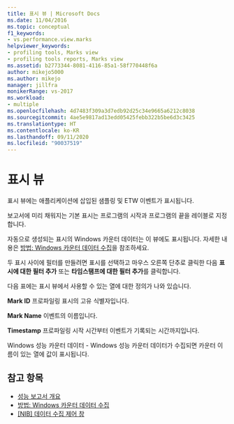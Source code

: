 ```yaml
---
title: 표시 뷰 | Microsoft Docs
ms.date: 11/04/2016
ms.topic: conceptual
f1_keywords:
- vs.performance.view.marks
helpviewer_keywords:
- profiling tools, Marks view
- profiling tools reports, Marks view
ms.assetid: b2773344-8081-4116-85a1-58f770448f6a
author: mikejo5000
ms.author: mikejo
manager: jillfra
monikerRange: vs-2017
ms.workload:
- multiple
ms.openlocfilehash: 4d7483f309a3d7edb92d25c34e9665a6212c8038
ms.sourcegitcommit: 4ae5e9817ad13edd05425febb322b5be6d3c3425
ms.translationtype: HT
ms.contentlocale: ko-KR
ms.lasthandoff: 09/11/2020
ms.locfileid: "90037519"
---
```

# <a name="marks-view"></a>표시 뷰
표시 뷰에는 애플리케이션에 삽입된 샘플링 및 ETW 이벤트가 표시됩니다.

 보고서에 미리 채워지는 기본 표시는 프로그램의 시작과 프로그램의 끝을 레이블로 지정합니다.

 자동으로 생성되는 표시의 Windows 카운터 데이터는 이 뷰에도 표시됩니다. 자세한 내용은 [방법: Windows 카운터 데이터 수집](../profiling/how-to-collect-windows-counter-data.md)을 참조하세요.

 두 표시 사이에 필터를 만들려면 표시를 선택하고 마우스 오른쪽 단추로 클릭한 다음 **표시에 대한 필터 추가** 또는 **타임스탬프에 대한 필터 추가**를 클릭합니다.

 다음 표에는 표시 뷰에서 사용할 수 있는 열에 대한 정의가 나와 있습니다.

 **Mark ID** 프로파일링 표시의 고유 식별자입니다.

 **Mark Name** 이벤트의 이름입니다.

 **Timestamp** 프로파일링 시작 시간부터 이벤트가 기록되는 시간까지입니다.

 Windows 성능 카운터 데이터 - Windows 성능 카운터 데이터가 수집되면 카운터 이름이 있는 열에 값이 표시됩니다.

## <a name="see-also"></a>참고 항목
- [성능 보고서 개요](../profiling/performance-report-overview.md)
- [방법: Windows 카운터 데이터 수집](../profiling/how-to-collect-windows-counter-data.md)
- [&#91;NIB&#93; 데이터 수집 제어 창](/previous-versions/bb385767(v=vs.110))